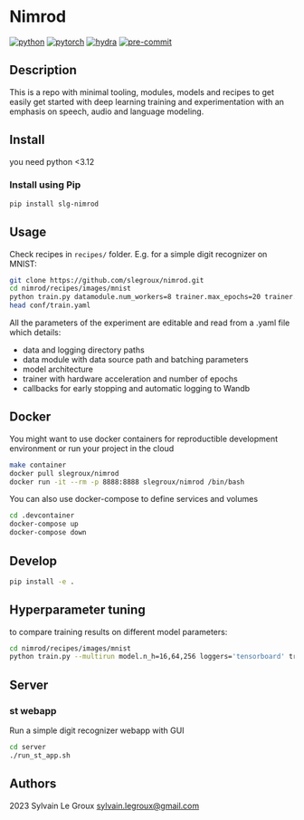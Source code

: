# Nimrod

<!-- WARNING: THIS FILE WAS AUTOGENERATED! DO NOT EDIT! -->

[![python](https://img.shields.io/badge/-Python_3.7_%7C_3.8_%7C_3.9_%7C_3.10-blue?logo=python&logoColor=white)](https://github.com/pre-commit/pre-commit)
[![pytorch](https://img.shields.io/badge/PyTorch_1.10+-ee4c2c?logo=pytorch&logoColor=white)](https://pytorch.org/get-started/locally/)
[![hydra](https://img.shields.io/badge/Config-Hydra_1.3-89b8cd)](https://hydra.cc/)
[![pre-commit](https://img.shields.io/badge/Pre--commit-enabled-brightgreen?logo=pre-commit&logoColor=white.png)](https://github.com/pre-commit/pre-commit)

## Description

This is a repo with minimal tooling, modules, models and recipes to get
easily get started with deep learning training and experimentation with
an emphasis on speech, audio and language modeling.

## Install

you need python \<3.12

### Install using Pip

``` sh
pip install slg-nimrod
```

## Usage

Check recipes in `recipes/` folder. E.g. for a simple digit recognizer
on MNIST:

``` bash
git clone https://github.com/slegroux/nimrod.git
cd nimrod/recipes/images/mnist
python train.py datamodule.num_workers=8 trainer.max_epochs=20 trainer.accelerator='mps' loggers='tensorboard'
head conf/train.yaml
```

All the parameters of the experiment are editable and read from a .yaml
file which details:

- data and logging directory paths
- data module with data source path and batching parameters
- model architecture
- trainer with hardware acceleration and number of epochs
- callbacks for early stopping and automatic logging to Wandb

## Docker

You might want to use docker containers for reproductible development
environment or run your project in the cloud

``` bash
make container
docker pull slegroux/nimrod
docker run -it --rm -p 8888:8888 slegroux/nimrod /bin/bash
```

You can also use docker-compose to define services and volumes

``` bash
cd .devcontainer
docker-compose up
docker-compose down
```

## Develop

``` bash
pip install -e .
```

## Hyperparameter tuning

to compare training results on different model parameters:

``` bash
cd nimrod/recipes/images/mnist
python train.py --multirun model.n_h=16,64,256 loggers='tensorboard' trainer.max_epochs=5
```

## Server

### st webapp

Run a simple digit recognizer webapp with GUI

``` bash
cd server
./run_st_app.sh
```

## Authors

2023 Sylvain Le Groux <sylvain.legroux@gmail.com>
